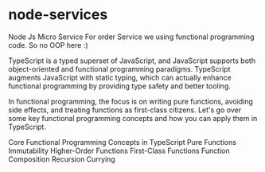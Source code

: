 # node-services
Node Js Micro Service 
For order Service we using functional programming code. So no OOP here :)


TypeScript is a typed superset of JavaScript, and JavaScript supports both object-oriented and functional programming paradigms. TypeScript augments JavaScript with static typing, which can actually enhance functional programming by providing type safety and better tooling.

In functional programming, the focus is on writing pure functions, avoiding side effects, and treating functions as first-class citizens. Let's go over some key functional programming concepts and how you can apply them in TypeScript.

Core Functional Programming Concepts in TypeScript
Pure Functions
Immutability
Higher-Order Functions
First-Class Functions
Function Composition
Recursion
Currying
